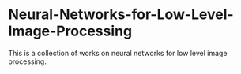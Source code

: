 # Neural-Networks-for-Low-Level-Image-Processing
This is a collection of works on neural networks for low level image processing.
